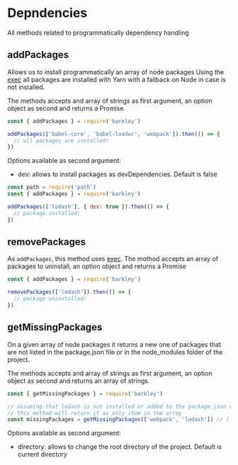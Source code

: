 # Depndencies
All methods related to programmatically dependency handling

## addPackages
Allows us to install programmatically an array of node packages
Using the [exec]('/docs/exec.md') all packages are installed with Yarn with a fallback on Node in case is not installed.

The methods accepts and array of strings as first argument, an option object as second and returns a Promise.

```js
const { addPackages } = require('barkley')

addPackages(['babel-core', 'babel-loader', 'webpack']).then(() => {
  // all packages are installed!
})
```

Options available as second argument:
* dev: allows to install packages as devDependencies. Default is false

```js
const path = require('path')
const { addPackages } = require('barkley')

addPackages(['lodash'], { dev: true }).then(() => {
  // package installed!
})
```

## removePackages
As `addPackages`, this method uses [exec]('/docs/exec.md').
The mothod accepts an array of packages to uninstall, an option object and returns a Promise

```js
const { addPackages } = require('barkley')

removePackages(['lodash']).then(() => {
  // package uninstalled!
})
```

## getMissingPackages
On a given array of node packages it returns a new one of packages that are not listed in the package.json file or in the node_modules folder of the project.

The methods accepts and array of strings as first argument, an option object as second and returns an array of strings.

```js
const { getMissingPackages } = require('barkley')

// assuming that lodash is not installed or added to the package.json dependencies
// this method will return it as only item in the array
const missingPackages = getMissingPackages(['webpack', 'lodash']) // ['lodash']

```

Options available as second argument:
* directory: allows to change the root directory of the project. Default is current directory